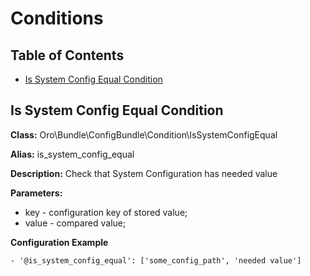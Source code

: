 Conditions
==========

Table of Contents
-----------------
 - [Is System Config Equal Condition](#is-system-config-equal-condition)


Is System Config Equal Condition
--------------------------------

**Class:** Oro\Bundle\ConfigBundle\Condition\IsSystemConfigEqual

**Alias:** is_system_config_equal

**Description:** Check that System Configuration has needed value

**Parameters:**
  - key - configuration key of stored value;
  - value - compared value;

**Configuration Example**
```
- '@is_system_config_equal': ['some_config_path', 'needed value']

```
